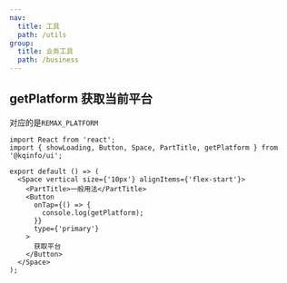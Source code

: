 ```yaml
---
nav:
  title: 工具
  path: /utils
group:
  title: 业务工具
  path: /business
---
```


## getPlatform 获取当前平台

对应的是`REMAX_PLATFORM`

```tsx
import React from 'react';
import { showLoading, Button, Space, PartTitle, getPlatform } from '@kqinfo/ui';

export default () => (
  <Space vertical size={'10px'} alignItems={'flex-start'}>
    <PartTitle>一般用法</PartTitle>
    <Button
      onTap={() => {
        console.log(getPlatform);
      }}
      type={'primary'}
    >
      获取平台
    </Button>
  </Space>
);
```

<API></API>
